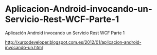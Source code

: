 Aplicacion-Android-invocando-un-Servicio-Rest-WCF-Parte-1
=========================================================

Aplicación Android invocando un Servicio Rest WCF Parte 1

http://xurxodeveloper.blogspot.com.es/2012/01/aplicacion-android-invocando-un.html
